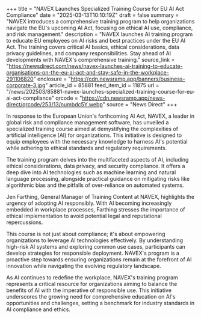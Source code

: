 +++
title = "NAVEX Launches Specialized Training Course for EU AI Act Compliance"
date = "2025-03-13T10:10:19Z"
draft = false
summary = "NAVEX introduces a comprehensive training program to help organizations navigate the EU's upcoming AI Act, focusing on ethical AI use, compliance, and risk management."
description = "NAVEX launches AI training program to educate EU employees on AI risks and best practices under the EU AI Act. The training covers critical AI basics, ethical considerations, data privacy guidelines, and company responsibilities. Stay ahead of AI developments with NAVEX's comprehensive training."
source_link = "https://newsdirect.com/news/navex-launches-ai-training-to-educate-organisations-on-the-eu-ai-act-and-stay-safe-in-the-workplace-291106820"
enclosure = "https://cdn.newsramp.app/banners/business-corporate-3.jpg"
article_id = 85881
feed_item_id = 11875
url = "/news/202503/85881-navex-launches-specialized-training-course-for-eu-ai-act-compliance"
qrcode = "https://cdn.newsramp.app/news-direct/qrcode/253/13/numbdc5Y.webp"
source = "News Direct"
+++

<p>In response to the European Union's forthcoming AI Act, NAVEX, a leader in global risk and compliance management software, has unveiled a specialized training course aimed at demystifying the complexities of artificial intelligence (AI) for organizations. This initiative is designed to equip employees with the necessary knowledge to harness AI's potential while adhering to ethical standards and regulatory requirements.</p><p>The training program delves into the multifaceted aspects of AI, including ethical considerations, data privacy, and security compliance. It offers a deep dive into AI technologies such as machine learning and natural language processing, alongside practical guidance on mitigating risks like algorithmic bias and the pitfalls of over-reliance on automated systems.</p><p>Jen Farthing, General Manager of Training Content at NAVEX, highlights the urgency of adopting AI responsibly. With AI becoming increasingly embedded in workplace processes, Farthing stresses the importance of ethical implementation to avoid potential legal and reputational repercussions.</p><p>This course is not just about compliance; it's about empowering organizations to leverage AI technologies effectively. By understanding high-risk AI systems and exploring common use cases, participants can develop strategies for responsible deployment. NAVEX's program is a proactive step towards ensuring organizations remain at the forefront of AI innovation while navigating the evolving regulatory landscape.</p><p>As AI continues to redefine the workplace, NAVEX's training program represents a critical resource for organizations aiming to balance the benefits of AI with the imperative of responsible use. This initiative underscores the growing need for comprehensive education on AI's opportunities and challenges, setting a benchmark for industry standards in AI compliance and ethics.</p>